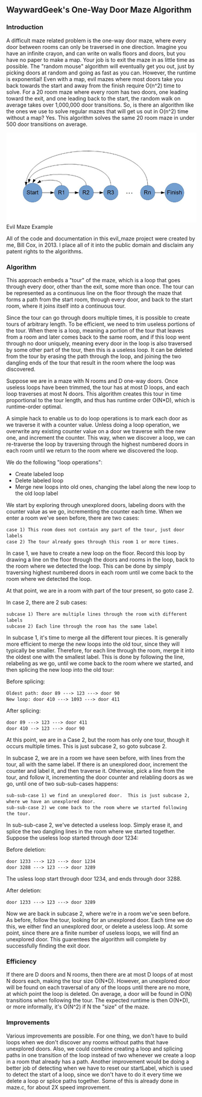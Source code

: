 ## WaywardGeek's One-Way Door Maze Algorithm

### Introduction

A difficult maze related problem is the one-way door maze, where every door
between rooms can only be traversed in one direction.  Imagine you have an
infinite crayon, and can write on walls floors and doors, but you have no paper
to make a map.  Your job is to exit the maze in as little time as possible.  The
"random mouse" algorithm will eventually get you out, just by picking doors at
random and going as fast as you can.  However, the runtime is exponential!  Even
with a map, evil mazes where most doors take you back towards the start and away
from the finish require O(n^2) time to solve.  For a 20 room maze where every
room has two doors, one leading toward the exit, and one leading back to the
start, the random walk on average takes over 1,000,000 door transitions.  So, is
there an algorithm like the ones we use to solve regular mazes that will get us
out in O(n^2) time without a map?  Yes.  This algorithm solves the same 20 room
maze in under 500 door transitions on average.

![Image of evil maze](img/maze.jpg?raw=true "Evil Maze")
Evil Maze Example

All of the code and documentation in this evil_maze project were created by me,
Bill Cox, in 2013.  I place all of it into the public domain and disclaim any
patent rights to the algorithms.

### Algorithm

This approach embeds a "tour" of the maze, which is a loop that goes through
every door, other than the exit, some more than once.  The tour can be
represented as a continuous line on the floor through the maze that forms a
path from the start room, through every door, and back to the start room, where
it joins itself into a continuous tour.

Since the tour can go through doors multiple times, it is possible to create
tours of arbitrary length.  To be efficient, we need to trim useless portions
of the tour.  When there is a loop, meaning a portion of the tour that leaves
from a room and later comes back to the same room, and if this loop went
through no door uniquely, meaning every door in the loop is also traversed by
some other part of the tour, then this is a useless loop.  It can be deleted
from the tour by erasing the path through the loop, and joining the two
dangling ends of the tour that result in the room where the loop was
discovered.

Suppose we are in a maze with N rooms and D one-way doors.  Once useless loops
have been trimmed, the tour has at most D loops, and each loop traverses at
most N doors.  This algorithm creates this tour in time proportional to the
tour length, and thus has runtime order O(N\*D), which is runtime-order optimal.

A simple hack to enable us to do loop operations is to mark each door as we
traverse it with a counter value.  Unless doing a loop operation, we overwrite
any existing counter value on a door we traverse with the new one, and
increment the counter.  This way, when we discover a loop, we can re-traverse
the loop by traversing through the highest numbered doors in each room until we
return to the room where we discovered the loop.

We do the following "loop operations":

- Create labeled loop
- Delete labeled loop
- Merge new loops into old ones, changing the label along the new loop to the old loop label

We start by exploring through unexplored doors, labeling doors with the counter
value as we go, incrementing the counter each time.  When we enter a room we've
seen before, there are two cases:

    case 1) This room does not contain any part of the tour, just door labels
    case 2) The tour already goes through this room 1 or more times.

In case 1, we have to create a new loop on the floor.  Record this loop
by drawing a line on the floor through the doors and rooms in the loop, back to
the room where we detected the loop.  This can be done by simply traversing
highest numbered doors in each room until we come back to the room where we
detected the loop.

At that point, we are in a room with part of the tour present, so goto case 2.

In case 2, there are 2 sub cases:

    subcase 1) There are multiple lines through the room with different labels
    subcase 2) Each line through the room has the same label

In subcase 1, it's time to merge all the different tour pieces.  It is
generally more efficient to merge the new loops into the old tour, since they
will typically be smaller.  Therefore, for each line through the room, merge it
into the oldest one with the smallest label.  This is done by following the
line, relabeling as we go, until we come back to the room where we started, and
then splicing the new loop into the old tour:

Before splicing:

    Oldest path: door 89 ---> 123 ---> door 90
    New loop: door 410 ---> 1093 ---> door 411

After splicing:

    door 89 ---> 123 ---> door 411
    door 410 --> 123 ---> door 90

At this point, we are in a Case 2, but the room has only one tour, though it
occurs multiple times.  This is just subcase 2, so goto subcase 2.

In subcase 2, we are in a room we have seen before, with lines from the tour,
all with the same label.  If there is an unexplored door, increment the counter
and label it, and then traverse it.  Otherwise, pick a line from the tour, and follow it, incrementing the door counter and relabling doors as we go, until one of two sub-sub-cases happens:

    sub-sub-case 1) we find an unexplored door.  This is just subcase 2, where we have an unexplored door.
    sub-sub-case 2) we come back to the room where we started following the tour.

In sub-sub-case 2, we've detected a useless loop.  Simply erase it, and splice
the two dangling lines in the room where we started together.  Suppose the useless loop started through door 1234:

Before deletion:

    door 1233 ---> 123 ---> door 1234
    door 3288 ---> 123 ---> door 3289

The usless loop start through door 1234, and ends through door 3288.

After deletion:

    door 1233 ---> 123 ---> door 3289

Now we are back in subcase 2, where we're in a room we've seen before.  As
before, follow the tour, looking for an unexplored door.  Each time we do this,
we either find an unexplored door, or delete a useless loop.  At some point,
since there are a finite number of useless loops, we will find an unexplored
door.  This guarentees the algorithm will complete by successfully finding the
exit door.

### Efficiency

If there are D doors and N rooms, then there are at most D loops of at most N
doors each, making the tour size O(N\*D).  However, an unexplored door will
be found on each traversal of any of the loops until there are no more, at which
point the loop is deleted.  On average, a door will be found in O(N)
transitions when following the tour.  The expected runtime is then O(N\*D), or
more informally, it's O(N^2) if N the "size" of the maze.

### Improvements

Various improvements are possible.  For one thing, we don't have to build loops
when we don't discover any rooms without paths that have unexplored doors.
Also, we could combine creating a loop and splicing paths in one transition of
the loop instead of two whenever we create a loop in a room that already has a
path.  Another improvement would be doing a better job of detecting when we have
to reset our startLabel, which is used to detect the start of a loop, since we
don't have to do it every time we delete a loop or splice paths together.  Some
of this is already done in maze.c, for about 2X speed improvement.
